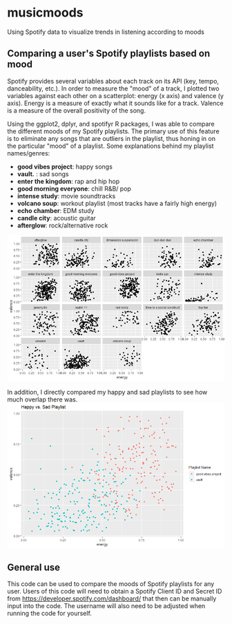 # musicmoods
Using Spotify data to visualize trends in listening according to moods

## Comparing a user's Spotify playlists based on mood
Spotify provides several variables about each track on its API (key, tempo, danceability, etc.). In order to measure the "mood" of a track, I plotted two variables against each other on a scatterplot: energy (x axis) and valence (y axis). Energy is a measure of exactly what it sounds like for a track. Valence is a measure of the overall positivity of the song. 

Using the ggplot2, dplyr, and spotifyr R packages, I was able to compare the different moods of my Spotify playlists. The primary use of this feature is to eliminate any songs that are outliers in the playlist, thus honing in on the particular "mood" of a playlist. Some explanations behind my playlist names/genres: 
* **good vibes project**: happy songs
* **vault.** : sad songs
* **enter the kingdom**: rap and hip hop
* **good morning everyone**: chill R&B/ pop
* **intense study**: movie soundtracks
* **volcano soup**: workout playlist (most tracks have a fairly high energy)
* **echo chamber**: EDM study 
* **candle city**: acoustic guitar 
* **afterglow**: rock/alternative rock


![alt text](https://github.com/koll-mer/musicmoods/blob/master/playlist%20mood%20comparison.png)

In addition, I directly compared my happy and sad playlists to see how much overlap there was.
![alt text](https://github.com/koll-mer/musicmoods/blob/master/happysad.png)

## General use
This code can be used to compare the moods of Spotify playlists for any user. Users of this code will need to obtain a Spotify Client ID and Secret ID from https://developer.spotify.com/dashboard/ that then can be manually input into the code. The username will also need to be adjusted when running the code for yourself.


